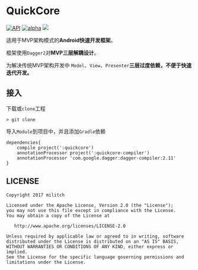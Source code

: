 
# QuickCore

[![API](https://img.shields.io/badge/API-15%2B-blue.svg)](https://android-arsenal.com/api?level=15#l15)
[![alpha](https://img.shields.io/badge/alpha-1.0.0-blue.svg)]()
[![](https://jitpack.io/v/kobebryantwx/BaseCore.svg)](https://jitpack.io/#kobebryantwx/BaseCore)

适用于MVP架构模式的**Android快速开发框架**。

框架使用`Dagger2`对**MVP三层解耦设计**。

为解决传统MVP架构开发中 `Model`、`View`、`Presenter`**三层过度依赖，不便于快速迭代开发。**

## 接入

下载或`clone`工程

```
> git clone
```

导入`Module`到项目中，并且添加`Gradle`依赖

```
dependencies{
    compile project(':quickcore')
    annotationProcessor project(':quickcore-compiler')
    annotationProcessor 'com.google.dagger:dagger-compiler:2.11'
}
```

## LICENSE
    Copyright 2017 militch

    Licensed under the Apache License, Version 2.0 (the "License");
    you may not use this file except in compliance with the License.
    You may obtain a copy of the License at

       http://www.apache.org/licenses/LICENSE-2.0

    Unless required by applicable law or agreed to in writing, software
    distributed under the License is distributed on an "AS IS" BASIS,
    WITHOUT WARRANTIES OR CONDITIONS OF ANY KIND, either express or implied.
    See the License for the specific language governing permissions and
    limitations under the License.
